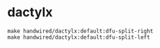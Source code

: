 # dactylx

```
make handwired/dactylx:default:dfu-split-right
make handwired/dactylx:default:dfu-split-left
```
